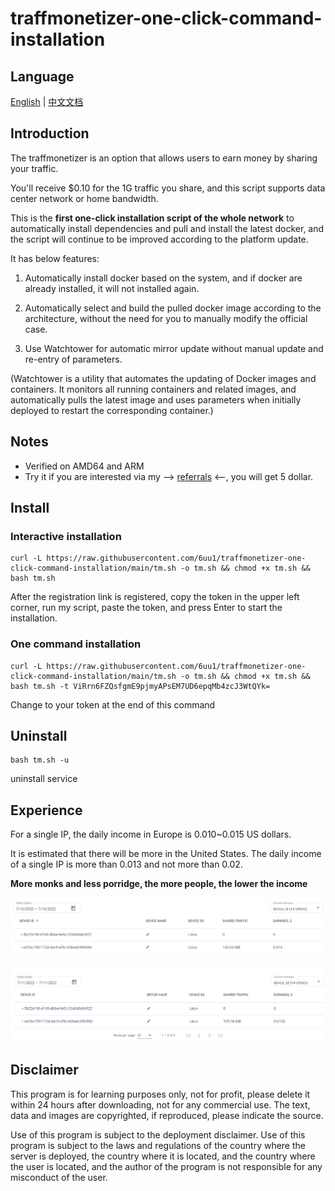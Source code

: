 # traffmonetizer-one-click-command-installation

## Language

[English](README.md) | [中文文档](README_zh.md)

## **Introduction**

The traffmonetizer is an option that allows users to earn money by sharing your traffic.

You'll receive $0.10 for the 1G traffic you share, and this script supports data center network or home bandwidth.

This is the **first one-click installation script of the whole network** to automatically install dependencies and pull and install the latest docker, and the script will continue to be improved according to the platform update.

It has below features:

1. Automatically install docker based on the system, and if docker are already installed, it will not installed again.

2. Automatically select and build the pulled docker image according to the architecture, without the need for you to manually modify the official case.

3. Use Watchtower for automatic mirror update without manual update and re-entry of parameters.

(Watchtower is a utility that automates the updating of Docker images and containers. It monitors all running containers and related images, and automatically pulls the latest image and uses parameters when initially deployed to restart the corresponding container.)

## Notes

- Verified on AMD64 and ARM
- Try it if you are interested via my --> [referrals](https://traffmonetizer.com/?aff=986423) <--, you will get 5 dollar.

## Install

### Interactive installation

```shell
curl -L https://raw.githubusercontent.com/6uu1/traffmonetizer-one-click-command-installation/main/tm.sh -o tm.sh && chmod +x tm.sh && bash tm.sh
```

After the registration link is registered, copy the token in the upper left corner, run my script, paste the token, and press Enter to start the installation.

### One command installation

```shell
curl -L https://raw.githubusercontent.com/6uu1/traffmonetizer-one-click-command-installation/main/tm.sh -o tm.sh && chmod +x tm.sh && bash tm.sh -t ViRrn6FZQsfgmE9pjmyAPsEM7UD6epqMb4zcJ3WtQYk=
```

Change to your token at the end of this command

## Uninstall

```shell
bash tm.sh -u
```

uninstall service

## Experience

For a single IP, the daily income in Europe is 0.010~0.015 US dollars. 

It is estimated that there will be more in the United States. The daily income of a single IP is more than 0.013 and not more than 0.02.

**More monks and less porridge, the more people, the lower the income**

![](https://raw.githubusercontent.com/6uu1/traffmonetizer-one-click-command-installation/main/backup/a.png)

![](https://raw.githubusercontent.com/6uu1/traffmonetizer-one-click-command-installation/main/backup/b.png)

## Disclaimer

This program is for learning purposes only, not for profit, please delete it within 24 hours after downloading, not for any commercial use. The text, data and images are copyrighted, if reproduced, please indicate the source.

Use of this program is subject to the deployment disclaimer. Use of this program is subject to the laws and regulations of the country where the server is deployed, the country where it is located, and the country where the user is located, and the author of the program is not responsible for any misconduct of the user.
